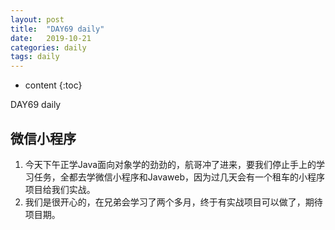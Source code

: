 ```yaml
---
layout: post
title:  "DAY69 daily"
date:   2019-10-21
categories: daily
tags: daily
---
```


* content
{:toc}

DAY69 daily









## 微信小程序
1. 今天下午正学Java面向对象学的劲劲的，航哥冲了进来，要我们停止手上的学习任务，全都去学微信小程序和Javaweb，因为过几天会有一个租车的小程序项目给我们实战。
2. 我们是很开心的，在兄弟会学习了两个多月，终于有实战项目可以做了，期待项目期。









